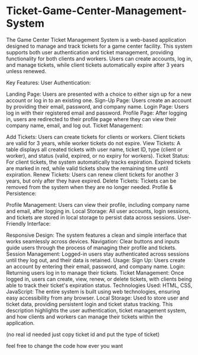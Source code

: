 # Ticket-Game-Center-Management-System
The Game Center Ticket Management System is a web-based application designed to manage and track tickets for a game center facility. This system supports both user authentication and ticket management, providing functionality for both clients and workers. Users can create accounts, log in, and manage tickets, while client tickets automatically expire after 3 years unless renewed.

Key Features:
User Authentication:

Landing Page: Users are presented with a choice to either sign up for a new account or log in to an existing one.
Sign-Up Page: Users create an account by providing their email, password, and company name.
Login Page: Users log in with their registered email and password.
Profile Page: After logging in, users are redirected to their profile page where they can view their company name, email, and log out.
Ticket Management:

Add Tickets: Users can create tickets for clients or workers. Client tickets are valid for 3 years, while worker tickets do not expire.
View Tickets: A table displays all created tickets with user name, ticket ID, type (client or worker), and status (valid, expired, or no expiry for workers).
Ticket Status: For client tickets, the system automatically tracks expiration. Expired tickets are marked in red, while valid tickets show the remaining time until expiration.
Renew Tickets: Users can renew client tickets for another 3 years, but only after they have expired.
Delete Tickets: Tickets can be removed from the system when they are no longer needed.
Profile & Persistence:

Profile Management: Users can view their profile, including company name and email, after logging in.
Local Storage: All user accounts, login sessions, and tickets are stored in local storage to persist data across sessions.
User-Friendly Interface:

Responsive Design: The system features a clean and simple interface that works seamlessly across devices.
Navigation: Clear buttons and inputs guide users through the process of managing their profile and tickets.
Session Management: Logged-in users stay authenticated across sessions until they log out, and their data is retained.
Usage:
Sign Up: Users create an account by entering their email, password, and company name.
Login: Returning users log in to manage their tickets.
Ticket Management: Once logged in, users can create, view, renew, or delete tickets, with clients being able to track their ticket's expiration status.
Technologies Used:
HTML, CSS, JavaScript: The entire system is built using web technologies, ensuring easy accessibility from any browser.
Local Storage: Used to store user and ticket data, providing persistent login and ticket status tracking.
This description highlights the user authentication, ticket management system, and how clients and workers can manage their tickets within the application.

(no real id needed just copy ticket id and put the type of ticket)

feel free to change the code how ever you want
